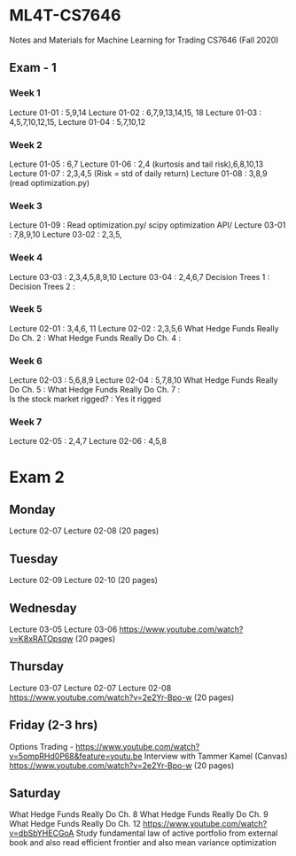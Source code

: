 # ML4T-CS7646
Notes and Materials for Machine Learning for Trading CS7646 (Fall 2020)

## Exam - 1
### Week 1

Lecture 01-01 : 5,9,14
Lecture 01-02 : 6,7,9,13,14,15, 18
Lecture 01-03 : 4,5,7,10,12,15,
Lecture 01-04 : 5,7,10,12

### Week 2

Lecture 01-05 : 6,7
Lecture 01-06 : 2,4 (kurtosis and tail risk),6,8,10,13
Lecture 01-07 : 2,3,4,5 (Risk = std of daily return)
Lecture 01-08 : 3,8,9 (read optimization.py)

### Week 3

Lecture 01-09 : Read optimization.py/ scipy optimization API/ 
Lecture 03-01 : 7,8,9,10
Lecture 03-02 : 2,3,5,

### Week 4

Lecture 03-03 : 2,3,4,5,8,9,10
Lecture 03-04 : 2,4,6,7
Decision Trees 1 :
Decision Trees 2 :

### Week 5

Lecture 02-01 : 3,4,6, 11
Lecture 02-02 : 2,3,5,6
What Hedge Funds Really Do Ch. 2 :
What Hedge Funds Really Do Ch. 4 :

### Week 6

Lecture 02-03 : 5,6,8,9
Lecture 02-04 : 5,7,8,10
What Hedge Funds Really Do Ch. 5 : 
What Hedge Funds Really Do Ch. 7 :  
Is the stock market rigged? : Yes it rigged

### Week 7

Lecture 02-05 : 2,4,7
Lecture 02-06 : 4,5,8

# Exam 2
Monday
-----
Lecture 02-07
Lecture 02-08
(20 pages)


Tuesday
------
Lecture 02-09
Lecture 02-10
(20 pages)


Wednesday
---------
Lecture 03-05
Lecture 03-06
https://www.youtube.com/watch?v=K8xRATOpsqw
(20 pages)


Thursday
-------
Lecture 03-07
Lecture 02-07
Lecture 02-08
https://www.youtube.com/watch?v=2e2Yr-Bpo-w
(20 pages)


Friday (2-3 hrs)
------
Options Trading - https://www.youtube.com/watch?v=5ompRHd0P68&feature=youtu.be
Interview with Tammer Kamel (Canvas)
https://www.youtube.com/watch?v=2e2Yr-Bpo-w
(20 pages)



Saturday
--------
What Hedge Funds Really Do Ch. 8
What Hedge Funds Really Do Ch. 9
What Hedge Funds Really Do Ch. 12
https://www.youtube.com/watch?v=dbSbYHECGoA
Study fundamental law of active portfolio from external book and also read efficient frontier and also mean variance optimization
